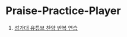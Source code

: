 # Praise-Practice-Player

01. [성가대 유튜브 찬양 반복 연습](https://seagwang1124.github.io/Praise-Practice-Player/성가대%20유튜브%20찬양%20반복%20연습.HTML)
